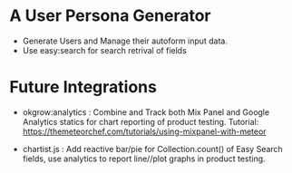 # A User Persona Generator

- Generate Users and Manage their autoform input data.
- Use easy:search for search retrival of fields



# Future Integrations

- okgrow:analytics : Combine and Track both Mix Panel and Google Analytics statics for chart reporting of product testing. Tutorial: https://themeteorchef.com/tutorials/using-mixpanel-with-meteor

- chartist.js : Add reactive bar/pie for Collection.count() of Easy Search fields, use analytics to report line//plot graphs in product testing. 

